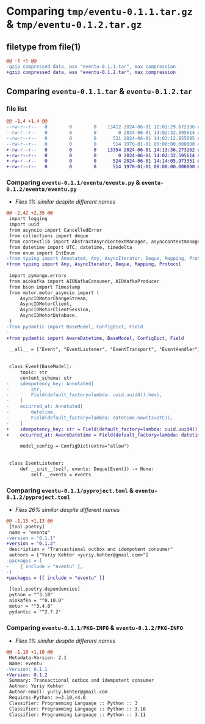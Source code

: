 # Comparing `tmp/eventu-0.1.1.tar.gz` & `tmp/eventu-0.1.2.tar.gz`

## filetype from file(1)

```diff
@@ -1 +1 @@
-gzip compressed data, was "eventu-0.1.1.tar", max compression
+gzip compressed data, was "eventu-0.1.2.tar", max compression
```

## Comparing `eventu-0.1.1.tar` & `eventu-0.1.2.tar`

### file list

```diff
@@ -1,4 +1,4 @@
--rw-r--r--   0        0        0    13412 2024-06-01 12:02:29.672336 eventu-0.1.1/eventu/eventu.py
--rw-r--r--   0        0        0        0 2024-06-01 14:02:32.595614 eventu-0.1.1/eventu/py.typed
--rw-r--r--   0        0        0      531 2024-06-01 14:03:12.855685 eventu-0.1.1/pyproject.toml
--rw-r--r--   0        0        0      514 1970-01-01 00:00:00.000000 eventu-0.1.1/PKG-INFO
+-rw-r--r--   0        0        0    13354 2024-06-01 14:13:36.273262 eventu-0.1.2/eventu/eventu.py
+-rw-r--r--   0        0        0        0 2024-06-01 14:02:32.595614 eventu-0.1.2/eventu/py.typed
+-rw-r--r--   0        0        0      524 2024-06-01 14:14:05.973351 eventu-0.1.2/pyproject.toml
+-rw-r--r--   0        0        0      514 1970-01-01 00:00:00.000000 eventu-0.1.2/PKG-INFO
```

### Comparing `eventu-0.1.1/eventu/eventu.py` & `eventu-0.1.2/eventu/eventu.py`

 * *Files 1% similar despite different names*

```diff
@@ -2,42 +2,35 @@
 import logging
 import uuid
 from asyncio import CancelledError
 from collections import deque
 from contextlib import AbstractAsyncContextManager, asynccontextmanager, suppress
 from datetime import UTC, datetime, timedelta
 from enum import IntEnum
-from typing import Annotated, Any, AsyncIterator, Deque, Mapping, Protocol
+from typing import Any, AsyncIterator, Deque, Mapping, Protocol
 
 import pymongo.errors
 from aiokafka import AIOKafkaConsumer, AIOKafkaProducer
 from bson import Timestamp
 from motor.motor_asyncio import (
     AsyncIOMotorChangeStream,
     AsyncIOMotorClient,
     AsyncIOMotorClientSession,
     AsyncIOMotorDatabase,
 )
-from pydantic import BaseModel, ConfigDict, Field
-
+from pydantic import AwareDatetime, BaseModel, ConfigDict, Field
 
 __all__ = ["Event", "EventListener", "EventTransport", "EventHandler"]
 
 
 class Event(BaseModel):
     topic: str
     content_schema: str
-    idempotency_key: Annotated[
-        str,
-        Field(default_factory=lambda: uuid.uuid4().hex),
-    ]
-    occurred_at: Annotated[
-        datetime,
-        Field(default_factory=lambda: datetime.now(tz=UTC)),
-    ]
+    idempotency_key: str = Field(default_factory=lambda: uuid.uuid4().hex)
+    occurred_at: AwareDatetime = Field(default_factory=lambda: datetime.now(tz=UTC))
 
     model_config = ConfigDict(extra="allow")
 
 
 class EventListener:
     def __init__(self, events: Deque[Event]) -> None:
         self.__events = events
```

### Comparing `eventu-0.1.1/pyproject.toml` & `eventu-0.1.2/pyproject.toml`

 * *Files 26% similar despite different names*

```diff
@@ -1,15 +1,13 @@
 [tool.poetry]
 name = "eventu"
-version = "0.1.1"
+version = "0.1.2"
 description = "Transactional outbox and idempotent consumer"
 authors = ["Yuriy Kehter <yuriy.kehter@gmail.com>"]
-packages = [
-    { include = "eventu" },
-]
+packages = [{ include = "eventu" }]
 
 [tool.poetry.dependencies]
 python = "^3.10"
 aiokafka = "^0.10.0"
 motor = "^3.4.0"
 pydantic = "^2.7.2"
```

### Comparing `eventu-0.1.1/PKG-INFO` & `eventu-0.1.2/PKG-INFO`

 * *Files 1% similar despite different names*

```diff
@@ -1,10 +1,10 @@
 Metadata-Version: 2.1
 Name: eventu
-Version: 0.1.1
+Version: 0.1.2
 Summary: Transactional outbox and idempotent consumer
 Author: Yuriy Kehter
 Author-email: yuriy.kehter@gmail.com
 Requires-Python: >=3.10,<4.0
 Classifier: Programming Language :: Python :: 3
 Classifier: Programming Language :: Python :: 3.10
 Classifier: Programming Language :: Python :: 3.11
```

